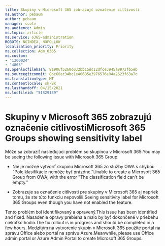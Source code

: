 ```yaml
---
title: Skupiny v Microsoft 365 zobrazujú označenie citlivosti
ms.author: pebaum
author: pebaum
manager: scotv
ms.audience: Admin
ms.topic: article
ms.service: o365-administration
ROBOTS: NOINDEX, NOFOLLOW
localization_priority: Priority
ms.collection: Adm_O365
ms.custom:
- "1200024"
- "4803"
ms.openlocfilehash: 81906f5260c032bb15dd12dfce5945a8972fb5eb
ms.sourcegitcommit: 8bc60ec34bc1e40685e3976576e04a2623f63a7c
ms.translationtype: MT
ms.contentlocale: sk-SK
ms.lasthandoff: 04/15/2021
ms.locfileid: "51829139"
---
```

# <a name="microsoft-365-groups-showing-sensitivity-label"></a><span data-ttu-id="37731-102">Skupiny v Microsoft 365 zobrazujú označenie citlivosti</span><span class="sxs-lookup"><span data-stu-id="37731-102">Microsoft 365 Groups showing sensitivity label</span></span>

<span data-ttu-id="37731-103">Môže sa zobraziť nasledujúci problém so skupinou v Microsoft 365:</span><span class="sxs-lookup"><span data-stu-id="37731-103">You may be seeing the following issue with Microsoft 365 Group:</span></span>

- <span data-ttu-id="37731-104">Nie je možné vytvoriť skupinu Microsoft 365 zo služby OWA s chybou "Pole klasifikácie nemôže byť prázdne."</span><span class="sxs-lookup"><span data-stu-id="37731-104">Unable to create a Microsoft 365 Group from OWA, with the error "The classification field can't be empty."</span></span>

- <span data-ttu-id="37731-105">Zobrazuje sa označenie citlivosti pre skupiny v Microsoft 365 aj napriek tomu, že ste túto funkciu nepovolili.</span><span class="sxs-lookup"><span data-stu-id="37731-105">Seeing sensitivity label for Microsoft 365 Groups even though you have not enabled the feature.</span></span>

<span data-ttu-id="37731-106">Tento problém bol identifikovaný a opravený.</span><span class="sxs-lookup"><span data-stu-id="37731-106">This issue has been identified and fixed.</span></span> <span data-ttu-id="37731-107">Nasadenie opravy prebieha a malo by byť dokončené v priebehu niekoľko hodín.</span><span class="sxs-lookup"><span data-stu-id="37731-107">The fix rollout is in progress and should be completed in a few hours.</span></span> <span data-ttu-id="37731-108">Medzitým na vytvorenie skupín v Microsoft 365 použite portál na správu Office alebo portál na správu Azure.</span><span class="sxs-lookup"><span data-stu-id="37731-108">Meanwhile, please use Office admin portal or Azure Admin Portal to create Microsoft 365 Groups.</span></span>  
